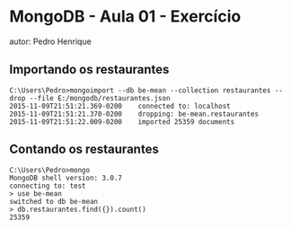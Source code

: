 # MongoDB - Aula 01 - Exercício
autor: Pedro Henrique

## Importando os restaurantes

    C:\Users\Pedro>mongoimport --db be-mean --collection restaurantes --drop --file E:/mongodb/restaurantes.json
    2015-11-09T21:51:21.369-0200    connected to: localhost
    2015-11-09T21:51:21.370-0200    dropping: be-mean.restaurantes
    2015-11-09T21:51:22.009-0200    imported 25359 documents

## Contando os restaurantes
    C:\Users\Pedro>mongo
    MongoDB shell version: 3.0.7
    connecting to: test
    > use be-mean
    switched to db be-mean
    > db.restaurantes.find({}).count()
    25359

